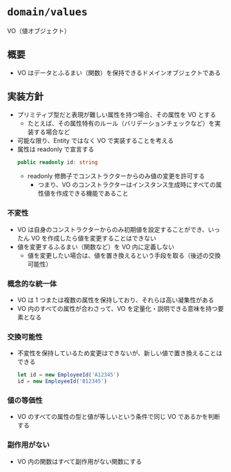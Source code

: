 # `domain/values`

VO（値オブジェクト）

## 概要

- VO はデータとふるまい（関数）を保持できるドメインオブジェクトである

## 実装方針

- プリミティブ型だと表現が難しい属性を持つ場合、その属性を VO とする
  - たとえば、その属性特有のルール（バリデーションチェックなど）を実装する場合など
- 可能な限り、Entity ではなく VO で実装することを考える
- 属性は readonly で宣言する
  ```ts
  public readonly id: string
  ```
  - readonly 修飾子でコンストラクターからのみ値の変更を許可する
    - つまり、VO のコンストラクターはインスタンス生成時にすべての属性値を作成できる機能であること

### 不変性

- VO は自身のコンストラクターからのみ初期値を設定することができ、いったん VO を作成したら値を変更することはできない
- 値を変更するふるまい（関数など）を VO 内に定義しない
  - 値を変更したい場合は、値を置き換えるという手段を取る（後述の交換可能性）

### 概念的な統一体

- VO は 1 つまたは複数の属性を保持しており、それらは高い凝集性がある
- VO 内のすべての属性が合わさって、VO を定量化・説明できる意味を持つ要素となる

### 交換可能性

- 不変性を保持しているため変更はできないが、新しい値で置き換えることはできる
  ```ts
  let id = new EmployeeId('A12345')
  id = new EmployeeId('B12345')
  ```

### 値の等価性

- VO のすべての属性の型と値が等しいという条件で同じ VO であるかを判断する

### 副作用がない

- VO 内の関数はすべて副作用がない関数にする
